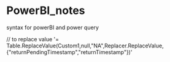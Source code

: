 # PowerBI_notes
syntax for powerBI and power query

// to replace value 
'= Table.ReplaceValue(Custom1,null,"NA",Replacer.ReplaceValue,{"returnPendingTimestamp","returnTimestamp"})'
